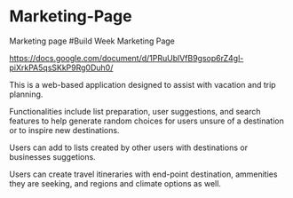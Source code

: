 # Marketing-Page
Marketing page
#Build Week Marketing Page

https://docs.google.com/document/d/1PRuUblVfB9gsop6rZ4gl-piXrkPA5qsSKkP9Rg0Duh0/


This is a web-based application designed to assist with vacation and trip planning. 

Functionalities include list preparation, user suggestions, and search features to help generate random choices for users unsure of a destination or to inspire new destinations. 

Users can add to lists created by other users with destinations or businesses suggetions. 

Users can create travel itineraries with end-point destination, ammenities they are seeking, and regions and climate options as well. 
